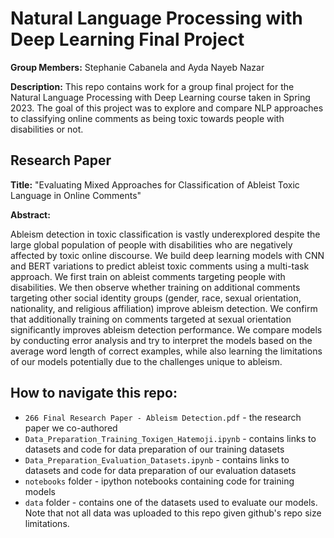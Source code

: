 # Natural Language Processing with Deep Learning Final Project

**Group Members:** Stephanie Cabanela and Ayda Nayeb Nazar

**Description:** This repo contains work for a group final project for the Natural Language Processing with Deep Learning course taken in Spring 2023. The goal of this project was to explore and compare NLP approaches to classifying online comments as being toxic towards people with disabilities or not.

## Research Paper

**Title:** "Evaluating Mixed Approaches for Classification of Ableist Toxic Language in Online Comments"

**Abstract:**

Ableism detection in toxic classification is vastly underexplored despite the large global population of people with disabilities who are negatively affected by toxic online discourse. We build deep learning models with CNN and BERT variations to predict ableist toxic comments using a multi-task approach. We first train on ableist comments targeting people with disabilities. We then observe whether training on additional comments targeting other social identity groups (gender, race, sexual orientation, nationality, and religious affiliation) improve ableism detection. We confirm that additionally training on comments targeted at sexual orientation significantly improves ableism detection performance. We compare models by conducting error analysis and try to interpret the models based on the average word length of correct examples, while also learning the limitations of our models potentially due to the challenges unique to ableism.

## How to navigate this repo:

- `266 Final Research Paper - Ableism Detection.pdf` - the research paper we co-authored
- `Data_Preparation_Training_Toxigen_Hatemoji.ipynb` - contains links to datasets and code for data preparation of our training datasets
- `Data_Preparation_Evaluation_Datasets.ipynb` - contains links to datasets and code for data preparation of our evaluation datasets
- `notebooks` folder - ipython notebooks containing code for training models
- `data` folder - contains one of the datasets used to evaluate our models. Note that not all data was uploaded to this repo given github's repo size limitations.
